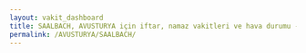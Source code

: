 ```yaml
---
layout: vakit_dashboard
title: SAALBACH, AVUSTURYA için iftar, namaz vakitleri ve hava durumu - ilçe/eyalet seç
permalink: /AVUSTURYA/SAALBACH/
---
```


<script type="text/javascript">
  var GLOBAL_COUNTRY = 'AVUSTURYA';
  var GLOBAL_CITY = 'SAALBACH';
  var GLOBAL_STATE = '';
  var lat = 72;
  var lon = 21;
</script>
